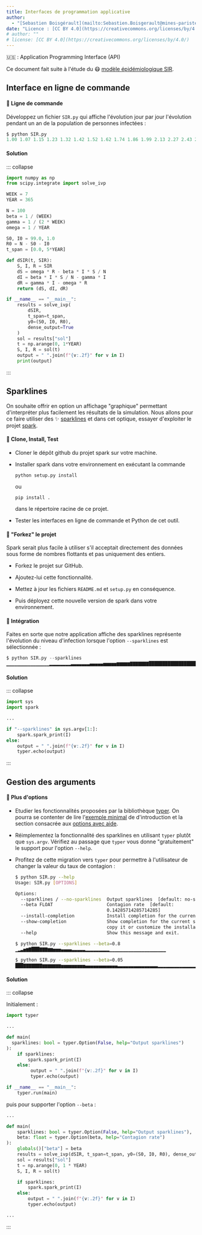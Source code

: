 ```yaml
---
title: Interfaces de programmation applicative
author: 
  - "[Sebastien Boisgérault](mailto:Sebastien.Boisgerault@mines-paristech.fr), MINES ParisTech"
date: "Licence : [CC BY 4.0](https://creativecommons.org/licenses/by/4.0/)"
# author: ""
# license: [CC BY 4.0](https://creativecommons.org/licenses/by/4.0/)
---
```


🇺🇸 : Application Programming Interface (API)

Ce document fait suite à l'étude du 😷 [modèle épidémiologique SIR].

[modèle épidémiologique SIR]: https://boisgera.github.io/python-advanced-companion/tps/fonctions/


## Interface en ligne de commande

#### 🚀 Ligne de commande

Développez un fichier `SIR.py` qui affiche l'évolution jour par jour 
l'évolution pendant un an de la population de personnes infectées :

``` python
$ python SIR.py
1.00 1.07 1.15 1.23 1.32 1.42 1.52 1.62 1.74 1.86 1.99 2.13 2.27 2.43 2.59 2.77 2.95 3.14 3.35 3.57 3.80 4.04 4.29 4.55 4.83 5.12 5.42 5.74 6.06 6.40 6.75 7.11 7.48 7.86 8.25 8.65 9.05 9.46 9.87 10.28 10.69 11.10 11.50 11.89 12.28 12.66 13.03 13.39 13.73 14.05 14.36 14.66 14.93 15.18 15.40 15.61 15.78 15.93 16.06 16.15 16.22 16.26 16.28 16.27 16.24 16.18 16.11 16.01 15.89 15.75 15.60 15.42 15.23 15.02 14.80 14.57 14.32 14.07 13.80 13.53 13.25 12.96 12.68 12.39 12.10 11.82 11.54 11.26 10.98 10.70 10.43 10.16 9.89 9.62 9.36 9.10 8.85 8.60 8.35 8.11 7.88 7.65 7.42 7.21 6.99 6.79 6.58 6.39 6.20 6.01 5.83 5.65 5.48 5.31 5.15 4.99 4.84 4.69 4.55 4.41 4.27 4.14 4.01 3.89 3.77 3.65 3.54 3.43 3.33 3.23 3.13 3.03 2.94 2.85 2.77 2.68 2.60 2.52 2.45 2.38 2.31 2.24 2.17 2.11 2.05 1.99 1.94 1.88 1.83 1.78 1.73 1.68 1.63 1.59 1.55 1.50 1.46 1.42 1.39 1.35 1.31 1.28 1.25 1.21 1.18 1.15 1.12 1.09 1.07 1.04 1.01 0.99 0.96 0.94 0.92 0.89 0.87 0.85 0.83 0.81 0.79 0.78 0.76 0.74 0.73 0.71 0.70 0.68 0.67 0.65 0.64 0.63 0.61 0.60 0.59 0.58 0.57 0.56 0.55 0.54 0.53 0.52 0.51 0.50 0.49 0.48 0.47 0.46 0.46 0.45 0.44 0.43 0.43 0.42 0.41 0.41 0.40 0.39 0.39 0.38 0.38 0.37 0.37 0.36 0.36 0.35 0.35 0.34 0.34 0.33 0.33 0.33 0.32 0.32 0.31 0.31 0.31 0.30 0.30 0.30 0.29 0.29 0.29 0.29 0.28 0.28 0.28 0.27 0.27 0.27 0.27 0.27 0.26 0.26 0.26 0.26 0.25 0.25 0.25 0.25 0.25 0.25 0.24 0.24 0.24 0.24 0.24 0.24 0.24 0.23 0.23 0.23 0.23 0.23 0.23 0.23 0.23 0.23 0.23 0.23 0.22 0.22 0.22 0.22 0.22 0.22 0.22 0.22 0.22 0.22 0.22 0.22 0.22 0.22 0.22 0.22 0.22 0.22 0.22 0.22 0.22 0.22 0.22 0.22 0.22 0.22 0.22 0.22 0.22 0.22 0.22 0.22 0.22 0.22 0.22 0.23 0.23 0.23 0.23 0.23 0.23 0.23 0.23 0.23 0.23 0.23 0.24 0.24 0.24 0.24 0.24 0.24 0.24 0.24 0.25 0.25 0.25 0.25 0.25 0.25 0.26 0.26 0.26 0.26 0.26 0.27 0.27 0.27 0.27 0.27 0.28 0.28 0.28 0.28 0.29 0.29 0.29 0.29 0.30 0.30 0.30 0.31 0.31 0.31 0.32
```

#### Solution

::: collapse

``` python
import numpy as np
from scipy.integrate import solve_ivp

WEEK = 7
YEAR = 365

N = 100
beta = 1 / (WEEK)
gamma = 1 / (2 * WEEK)
omega = 1 / YEAR

S0, I0 = 99.0, 1.0
R0 = N - S0 - I0
t_span = [0.0, 5*YEAR]

def dSIR(t, SIR):
    S, I, R = SIR
    dS = omega * R - beta * I * S / N
    dI = beta * I * S / N - gamma * I
    dR = gamma * I - omega * R  
    return (dS, dI, dR)

if __name__ == "__main__":
    results = solve_ivp(
        dSIR, 
        t_span=t_span, 
        y0=(S0, I0, R0), 
        dense_output=True
    )
    sol = results["sol"]
    t = np.arange(0, 1*YEAR)
    S, I, R = sol(t)
    output = " ".join(f"{v:.2f}" for v in I)
    print(output)
```

:::

## Sparklines

On souhaite offrir en option un affichage "graphique" permettant 
d'interpréter plus facilement les résultats de la simulation.
Nous allons pour ce faire utiliser des ✨ [sparklines] et 
dans cet optique, essayer d'exploiter le projet [spark].

#### 🚀 Clone, Install, Test

  - Cloner le dépôt github du projet spark sur votre machine. 

  - Installer spark dans votre environnement en exécutant la commande

    ```
    python setup.py install
    ``` 

    ou 

    ```
    pip install .
    ``` 

    dans le répertoire racine de ce projet.

  - Tester les interfaces en ligne de commande et Python de cet outil.

#### 🚀 "Forkez" le projet

Spark serait plus facile à utiliser s'il acceptait directement des données
sous forme de nombres flottants et pas uniquement des entiers.

  - Forkez le projet sur GitHub. 
  
  - Ajoutez-lui cette fonctionnalité.

  - Mettez à jour les fichiers `README.md` et `setup.py` en conséquence.

  - Puis déployez cette nouvelle version de spark dans votre environnement.

#### 🚀 Intégration

Faites en sorte que notre application affiche des sparklines représente 
l'évolution du niveau d'infection lorsque l'option `--sparklines` est
sélectionnée :

``` python
$ python SIR.py --sparklines
▁▁▁▁▁▁▁▁▁▁▁▁▁▁▁▁▂▂▂▂▂▂▂▂▃▃▃▃▃▃▃▄▄▄▄▄▅▅▅▅▅▆▆▆▆▆▇▇▇▇▇▇▇██████████████████▇▇▇▇▇▇▇▇▇▆▆▆▆▆▆▆▅▅▅▅▅▅▅▄▄▄▄▄▄▄▄▄▃▃▃▃▃▃▃▃▃▃▃▂▂▂▂▂▂▂▂▂▂▂▂▂▂▂▂▁▁▁▁▁▁▁▁▁▁▁▁▁▁▁▁▁▁▁▁▁▁▁▁▁▁▁▁▁▁▁▁▁▁▁▁▁▁▁
```

#### Solution

::: collapse

``` python
import sys
import spark

...

if "--sparklines" in sys.argv[1:]:
    spark.spark_print(I)
else:
    output = " ".join(f"{v:.2f}" for v in I)
    typer.echo(output)
```

:::


[sparklines]: https://en.wikipedia.org/wiki/Sparkline 
[spark]: https://github.com/boisgera/spark.py

## Gestion des arguments

#### 🚀 Plus d'options

  - Etudier les fonctionnalités proposées par la bibliothèque [typer]. 
    On pourra se contenter de lire l'[exemple minimal] de d'introduction
    et la section consacrée aux [options avec aide].

  - Réimplementez la fonctionnalité des sparklines en utilisant `typer`
    plutôt que `sys.argv`. Vérifiez au passage que `typer` vous donne
    "gratuitement" le support pour l'option `--help`.

  - Profitez de cette migration vers `typer` pour permettre à l'utilisateur 
    de changer la valeur du taux de contagion :

    ``` bash
    $ python SIR.py --help
    Usage: SIR.py [OPTIONS]

    Options:
      --sparklines / --no-sparklines  Output sparklines  [default: no-sparklines]
      --beta FLOAT                    Contagion rate  [default:
                                      0.14285714285714285]
      --install-completion            Install completion for the current shell.
      --show-completion               Show completion for the current shell, to
                                      copy it or customize the installation.
      --help                          Show this message and exit.
    ```

    ``` bash
    $ python SIR.py --sparklines --beta=0.8
    ▁▂▃▅▆▇███▇▇▇▆▆▅▅▅▄▄▄▄▃▃▃▃▃▂▂▂▂▂▂▂▂▂▁▁▁▁▁▁▁▁▁▁▁▁▁▁▁▁▁▁▁▁▁
    ```                                                                                                 
    ``` bash
    $ python SIR.py --sparklines --beta=0.05
    ███▇▇▇▇▇▇▇▆▆▆▆▆▆▆▅▅▅▅▅▅▅▅▅▄▄▄▄▄▄▄▄▄▄▄▄▃▃▃▃▃▃▃▃▃▃▃▃▃▃▃▂▂▂▂▂▂▂▂▂▂▂▂▂▂▂▂▂▂▂▂▂▂▁▁▁▁▁▁▁▁▁▁▁▁▁▁▁▁▁▁▁▁▁▁▁▁▁▁▁▁▁▁▁▁▁▁▁▁▁▁▁▁▁▁▁▁▁▁▁▁▁
    ```            

#### Solution 

::: collapse

Initialement :

``` python
import typer

...

def main(
  sparklines: bool = typer.Option(False, help="Output sparklines")
):
    if sparklines:
        spark.spark_print(I)
    else:
         output = " ".join(f"{v:.2f}" for v in I)
         typer.echo(output)

if __name__ == "__main__":
    typer.run(main)
```

puis pour supporter l'option `--beta` :

``` python
...

def main(
    sparklines: bool = typer.Option(False, help="Output sparklines"),
    beta: float = typer.Option(beta, help="Contagion rate")
):
    globals()["beta"] = beta
    results = solve_ivp(dSIR, t_span=t_span, y0=(S0, I0, R0), dense_output=True)
    sol = results["sol"]
    t = np.arange(0, 1 * YEAR)
    S, I, R = sol(t)

    if sparklines:
        spark.spark_print(I)
    else:
        output = " ".join(f"{v:.2f}" for v in I)
        typer.echo(output)

...
```

:::
                                                                                     
[typer]: https://typer.tiangolo.com/
[exemple minimal]: https://typer.tiangolo.com/#the-absolute-minimum
[options avec aide]: https://typer.tiangolo.com/tutorial/options/help/
